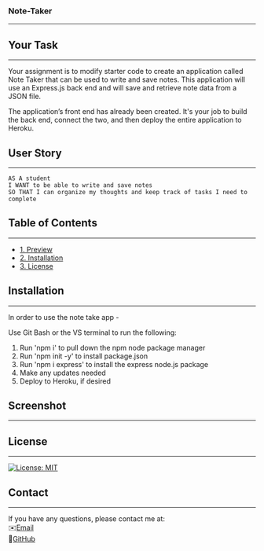 ### Note-Taker
--------------------------------------------------------------------------------------------------------------------------------------------------

## Your Task
--------------------------------------------------------------------------------------------------------------------------------------------------

Your assignment is to modify starter code to create an application called Note Taker that can be used to write and save notes. This application will use an Express.js back end and will save and retrieve note data from a JSON file.

The application’s front end has already been created. It's your job to build the back end, connect the two, and then deploy the entire application to Heroku.

## User Story
--------------------------------------------------------------------------------------------------------------------------------------------------

```
AS A student
I WANT to be able to write and save notes
SO THAT I can organize my thoughts and keep track of tasks I need to complete
```

## Table of Contents
--------------------------------------------------------------------------------------------------------------------------------------------------
* [1. Preview](#preview)
* [2. Installation](#installation)
* [3. License](#license)

## Installation
--------------------------------------------------------------------------------------------------------------------------------------------------
In order to use the note take app -

Use Git Bash or the VS terminal to run the following:

1) Run 'npm i' to pull down the npm node package manager
2) Run 'npm init -y' to install package.json
3) Run 'npm i express' to install the express node.js package
4) Make any updates needed
5) Deploy to Heroku, if desired

## Screenshot
--------------------------------------------------------------------------------------------------------------------------------------------------


## License
--------------------------------------------------------------------------------------------------------------------------------------------------
[![License: MIT](https://img.shields.io/badge/License-MIT-yellow.svg)](https://opensource.org/licenses/MIT)

## Contact
--------------------------------------------------------------------------------------------------------------------------------------------------
If you have any questions, please contact me at:\
✉️[Email](mailto:lshim1720@gmail.com)\
📂[GitHub](<https://github.com/lshim98>)
